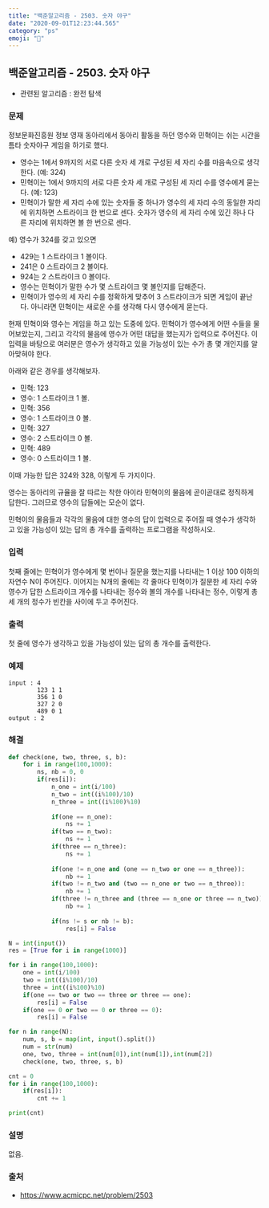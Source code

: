 ```yaml
---
title: "백준알고리즘 - 2503. 숫자 야구"
date: "2020-09-01T12:23:44.565"
category: "ps"
emoji: "🌄"
---
```


## 백준알고리즘 - 2503. 숫자 야구

- 관련된 알고리즘 : 완전 탐색

### 문제

정보문화진흥원 정보 영재 동아리에서 동아리 활동을 하던 영수와 민혁이는 쉬는 시간을 틈타 숫자야구 게임을 하기로 했다.

- 영수는 1에서 9까지의 서로 다른 숫자 세 개로 구성된 세 자리 수를 마음속으로 생각한다. (예: 324)
- 민혁이는 1에서 9까지의 서로 다른 숫자 세 개로 구성된 세 자리 수를 영수에게 묻는다. (예: 123)
- 민혁이가 말한 세 자리 수에 있는 숫자들 중 하나가 영수의 세 자리 수의 동일한 자리에 위치하면 스트라이크 한 번으로 센다. 숫자가 영수의 세 자리 수에 있긴 하나 다른 자리에 위치하면 볼 한 번으로 센다.

예) 영수가 324를 갖고 있으면 

- 429는 1 스트라이크 1 볼이다.
- 241은 0 스트라이크 2 볼이다.
- 924는 2 스트라이크 0 볼이다.
- 영수는 민혁이가 말한 수가 몇 스트라이크 몇 볼인지를 답해준다.
- 민혁이가 영수의 세 자리 수를 정확하게 맞추어 3 스트라이크가 되면 게임이 끝난다. 아니라면 민혁이는 새로운 수를 생각해 다시 영수에게 묻는다.

현재 민혁이와 영수는 게임을 하고 있는 도중에 있다. 민혁이가 영수에게 어떤 수들을 물어보았는지, 그리고 각각의 물음에 영수가 어떤 대답을 했는지가 입력으로 주어진다. 이 입력을 바탕으로 여러분은 영수가 생각하고 있을 가능성이 있는 수가 총 몇 개인지를 알아맞혀야 한다.

아래와 같은 경우를 생각해보자.  

- 민혁: 123
- 영수: 1 스트라이크 1 볼.
- 민혁: 356
- 영수: 1 스트라이크 0 볼.
- 민혁: 327
- 영수: 2 스트라이크 0 볼.
- 민혁: 489
- 영수: 0 스트라이크 1 볼.

이때 가능한 답은 324와 328, 이렇게 두 가지이다.

영수는 동아리의 규율을 잘 따르는 착한 아이라 민혁이의 물음에 곧이곧대로 정직하게 답한다. 그러므로 영수의 답들에는 모순이 없다.

민혁이의 물음들과 각각의 물음에 대한 영수의 답이 입력으로 주어질 때 영수가 생각하고 있을 가능성이 있는 답의 총 개수를 출력하는 프로그램을 작성하시오.

### 입력

첫째 줄에는 민혁이가 영수에게 몇 번이나 질문을 했는지를 나타내는 1 이상 100 이하의 자연수 N이 주어진다. 이어지는 N개의 줄에는 각 줄마다 민혁이가 질문한 세 자리 수와 영수가 답한 스트라이크 개수를 나타내는 정수와 볼의 개수를 나타내는 정수, 이렇게 총 세 개의 정수가 빈칸을 사이에 두고 주어진다.

### 출력

첫 줄에 영수가 생각하고 있을 가능성이 있는 답의 총 개수를 출력한다.

### 예제

```
input : 4
        123 1 1
        356 1 0
        327 2 0
        489 0 1
output : 2
```

### 해결

```python
def check(one, two, three, s, b):
    for i in range(100,1000):
        ns, nb = 0, 0
        if(res[i]):
            n_one = int(i/100)
            n_two = int((i%100)/10)
            n_three = int((i%100)%10)
            
            if(one == n_one):
                ns += 1
            if(two == n_two):
                ns += 1
            if(three == n_three):
                ns += 1
            
            if(one != n_one and (one == n_two or one == n_three)):
                nb += 1
            if(two != n_two and (two == n_one or two == n_three)):
                nb += 1
            if(three != n_three and (three == n_one or three == n_two)):
                nb += 1
            
            if(ns != s or nb != b):
                res[i] = False

N = int(input())
res = [True for i in range(1000)]

for i in range(100,1000):
    one = int(i/100)
    two = int((i%100)/10)
    three = int((i%100)%10)
    if(one == two or two == three or three == one):
        res[i] = False
    if(one == 0 or two == 0 or three == 0):
        res[i] = False

for n in range(N):
    num, s, b = map(int, input().split())        
    num = str(num)
    one, two, three = int(num[0]),int(num[1]),int(num[2])
    check(one, two, three, s, b)

cnt = 0
for i in range(100,1000):
    if(res[i]):
        cnt += 1

print(cnt)
```

### 설명

없음.

### 출처

- https://www.acmicpc.net/problem/2503
